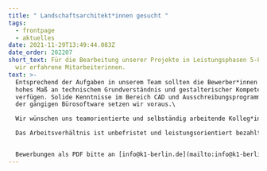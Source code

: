 ```yaml
---
title: " Landschaftsarchitekt*innen gesucht "
tags:
  - frontpage
  - aktuelles
date: 2021-11-29T13:49:44.083Z
date_order: 202207
short_text: Für die Bearbeitung unserer Projekte in Leistungsphasen 5-8 suchen
  wir erfahrene Mitarbeiterinnen.
text: >-
  Entsprechend der Aufgaben in unserem Team sollten die Bewerber*innen über ein
  hohes Maß an technischem Grundverständnis und gestalterischer Kompetenz
  verfügen. Solide Kenntnisse im Bereich CAD und Ausschreibungsprogrammen sowie
  der gängigen Bürosoftware setzen wir voraus.\

  Wir wünschen uns teamorientierte und selbständig arbeitende Kolleg*innen, die sich mit unseren Projekten identifizieren und - ebenso wie wir - großen Wert auf ein freundliches und kreatives Arbeitsumfeld legen.\

  Das Arbeitsverhältnis ist unbefristet und leistungsorientiert bezahlt.


  Bewerbungen als PDF bitte an [info@k1-berlin.de](mailto:info@k1-berlin.de)
---
```

